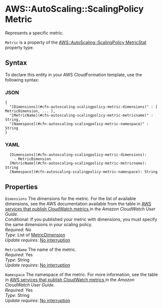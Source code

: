 # AWS::AutoScaling::ScalingPolicy Metric<a name="aws-properties-autoscaling-scalingpolicy-metric"></a>

Represents a specific metric\.

`Metric` is a property of the [AWS::AutoScaling::ScalingPolicy MetricStat](https://docs.aws.amazon.com/AWSCloudFormation/latest/UserGuide/aws-properties-autoscaling-scalingpolicy-metricstat.html) property type\.

## Syntax<a name="aws-properties-autoscaling-scalingpolicy-metric-syntax"></a>

To declare this entity in your AWS CloudFormation template, use the following syntax:

### JSON<a name="aws-properties-autoscaling-scalingpolicy-metric-syntax.json"></a>

```
{
  "[Dimensions](#cfn-autoscaling-scalingpolicy-metric-dimensions)" : [ MetricDimension, ... ],
  "[MetricName](#cfn-autoscaling-scalingpolicy-metric-metricname)" : String,
  "[Namespace](#cfn-autoscaling-scalingpolicy-metric-namespace)" : String
}
```

### YAML<a name="aws-properties-autoscaling-scalingpolicy-metric-syntax.yaml"></a>

```
  [Dimensions](#cfn-autoscaling-scalingpolicy-metric-dimensions):
    - MetricDimension
  [MetricName](#cfn-autoscaling-scalingpolicy-metric-metricname): String
  [Namespace](#cfn-autoscaling-scalingpolicy-metric-namespace): String
```

## Properties<a name="aws-properties-autoscaling-scalingpolicy-metric-properties"></a>

`Dimensions` <a name="cfn-autoscaling-scalingpolicy-metric-dimensions"></a>
The dimensions for the metric\. For the list of available dimensions, see the AWS documentation available from the table in [AWS services that publish CloudWatch metrics ](https://docs.aws.amazon.com/AmazonCloudWatch/latest/monitoring/aws-services-cloudwatch-metrics.html) in the _Amazon CloudWatch User Guide_\.  
Conditional: If you published your metric with dimensions, you must specify the same dimensions in your scaling policy\.  
_Required_: No  
_Type_: List of [MetricDimension](aws-properties-autoscaling-scalingpolicy-metricdimension.md)  
_Update requires_: [No interruption](https://docs.aws.amazon.com/AWSCloudFormation/latest/UserGuide/using-cfn-updating-stacks-update-behaviors.html#update-no-interrupt)

`MetricName` <a name="cfn-autoscaling-scalingpolicy-metric-metricname"></a>
The name of the metric\.  
_Required_: Yes  
_Type_: String  
_Update requires_: [No interruption](https://docs.aws.amazon.com/AWSCloudFormation/latest/UserGuide/using-cfn-updating-stacks-update-behaviors.html#update-no-interrupt)

`Namespace` <a name="cfn-autoscaling-scalingpolicy-metric-namespace"></a>
The namespace of the metric\. For more information, see the table in [AWS services that publish CloudWatch metrics ](https://docs.aws.amazon.com/AmazonCloudWatch/latest/monitoring/aws-services-cloudwatch-metrics.html) in the _Amazon CloudWatch User Guide_\.  
_Required_: Yes  
_Type_: String  
_Update requires_: [No interruption](https://docs.aws.amazon.com/AWSCloudFormation/latest/UserGuide/using-cfn-updating-stacks-update-behaviors.html#update-no-interrupt)
